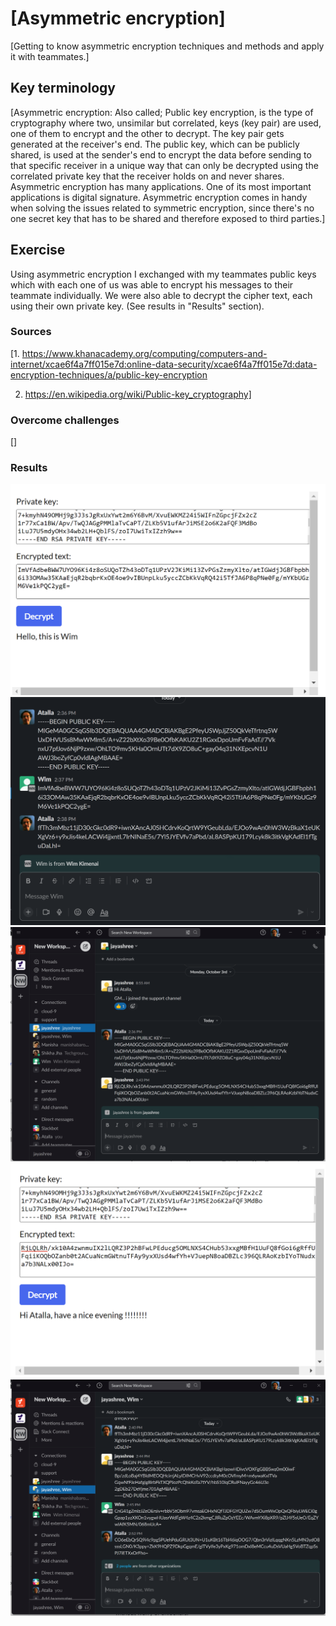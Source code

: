 # [Asymmetric encryption]
[Getting to know asymmetric encryption techniques and methods and apply it with teammates.]

## Key terminology
[Asymmetric encryption: Also called; Public key encryption, is the type of cryptography where two, unsimilar but correlated, keys (key pair) are used, one of them to encrypt and the other to decrypt. The key pair gets generated at the receiver's end. The public key, which can be publicly shared, is used at the sender's end to encrypt the data before sending to that specific receiver in a unique way that can only be decrypted using the correlated private key that the receiver holds on and never shares. Asymmetric encryption has many applications. One of its most important applications is digital signature. Asymmetric encryption comes in handy when solving the issues related to symmetric encryption, since there's no one secret key that has to be shared and therefore exposed to third parties.]

## Exercise
Using asymmetric encryption I exchanged with my teammates public keys which with each one of us was able to encrypt his messages to their teammate individually. We were also able to decrypt the cipher text, each using their own private key. (See results in "Results" section).

### Sources
[1. https://www.khanacademy.org/computing/computers-and-internet/xcae6f4a7ff015e7d:online-data-security/xcae6f4a7ff015e7d:data-encryption-techniques/a/public-key-encryption

2. https://en.wikipedia.org/wiki/Public-key_cryptography]

### Overcome challenges
[]

### Results
![Asymmetric_encryption(1)](https://github.com/Techgrounds-Cloud-9/cloud-9-Atalla90/blob/94e59a5fe4a555b545cb8ca26ddac6954ef17fbc/00_includes/Security/Asymmetric_encryption(1).png)
![Asymmetric_encryption(2)](https://github.com/Techgrounds-Cloud-9/cloud-9-Atalla90/blob/94e59a5fe4a555b545cb8ca26ddac6954ef17fbc/00_includes/Security/Asymmetric_encryption(2).png)
![Asymmetric_encryption(3)](https://github.com/Techgrounds-Cloud-9/cloud-9-Atalla90/blob/94e59a5fe4a555b545cb8ca26ddac6954ef17fbc/00_includes/Security/Asymmetric_encryption(3).png)
![Asymmetric_encryption(4)](https://github.com/Techgrounds-Cloud-9/cloud-9-Atalla90/blob/2fa66784d2c5edce293b7c05b41e370715acce6c/00_includes/Security/Asymmetric_encryption(4).png)
![Asymmetric_encryption(5)](https://github.com/Techgrounds-Cloud-9/cloud-9-Atalla90/blob/94e59a5fe4a555b545cb8ca26ddac6954ef17fbc/00_includes/Security/Asymmetric_encryption(5).png)
